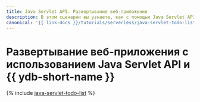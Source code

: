 ```yaml
---
title: Java Servlet API. Развертывание веб-приложения
description: В этом сценарии вы узнаете, как с помощью Java Servlet API и serverless-технологий создать небольшое веб-приложение для управления списком задач.
canonical: '{{ link-docs }}/tutorials/serverless/java-servlet-todo-list'
---
```


# Развертывание веб-приложения с использованием Java Servlet API и {{ ydb-short-name }}

{% include [java-servlet-todo-list](../../_tutorials/serverless/java-servlet-todo-list.md) %}